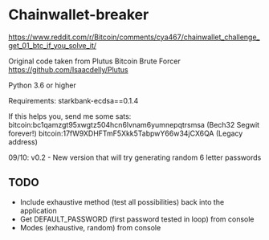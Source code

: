 # Chainwallet-breaker
https://www.reddit.com/r/Bitcoin/comments/cya467/chainwallet_challenge_get_01_btc_if_you_solve_it/

Original code taken from Plutus Bitcoin Brute Forcer https://github.com/Isaacdelly/Plutus

Python 3.6 or higher

Requirements: starkbank-ecdsa==0.1.4

If this helps you, send me some sats:
bitcoin:bc1qamzgt95xwgtz504hcn6lvnam6yumnepqtrsmsa (Bech32 Segwit forever!)
bitcoin:17fW9XDHFTmF5Xkk5TabpwY66w34jCX6QA (Legacy address)

09/10: v0.2 - New version that will try generating random 6 letter passwords

## TODO
- Include exhaustive method (test all possibilities) back into the application
- Get DEFAULT_PASSWORD (first password tested in loop) from console
- Modes (exhaustive, random) from console

